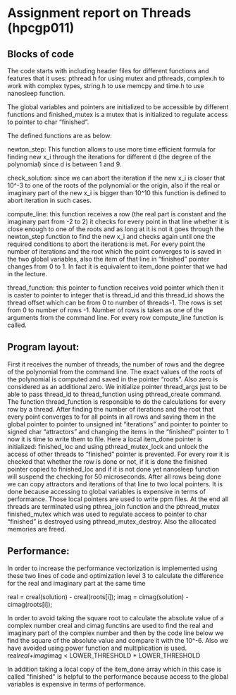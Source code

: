 
# Assignment report on Threads (hpcgp011)

## Blocks of code
The code starts with including header files for different functions and features that it uses: 
pthread.h for using mutex and pthreads, complex.h to work with complex types, string.h to use memcpy and time.h to use nanosleep function.

The global variables and pointers are initialized to be accessible by different functions and finished_mutex is a mutex that is initialized to regulate access to pointer to char “finished”.


The defined functions are as below:

newton_step:  This function allows to use more time efficient formula for finding new x_i through the iterations for different d (the degree of the polynomial) since d is between 1 and 9.

check_solution: since we can abort the iteration if  the new x_i is closer that 10^-3 to one of the roots of the polynomial or the origin, also if  the real or imaginary part of the new x_i is bigger than 10^10 this function is defined to abort iteration in such cases.

compute_line: this function receives a row (the real part is constant and the imaginary part from -2 to 2) it checks for every point in that line whether it is close enough to one of the roots and as long at it is not it goes through the newton_step function to find the new x_i and checks again until one the required conditions to abort the iterations is met. For every point the number of iterations and the root which the point converges to is saved in the two global variables, also the item of that line in “finished” pointer changes from 0 to 1. In fact it is equivalent to item_done pointer that we had in the lecture.

thread_function: this pointer to function receives void pointer which then it is caster to pointer to integer that is thread_id and this thread_id shows the thread offset which can be from 0 to number of threads-1.  The rows is set from 0 to number of rows -1. Number of rows is taken as one of the arguments from the command line.  For every row compute_line function is called.

## Program layout:
First it receives the number of threads, the number of rows and the degree of the polynomial from the command line. The exact values of the roots of the polynomial is computed and saved in the pointer “roots”. Also zero is considered as an additional zero.
We initialize pointer thread_args just to be able to pass thread_id to thread_function using pthread_create command. The function thread_function is responsible to do the calculations for every row by a thread. After finding the number of iterations and the root that every point converges to for all points in all rows and saving them in the global pointer to pointer to unsigned int “iterations” and pointer to pointer to signed char “attractors”	and changing the items in the “finished” pointer to 1 now it is time to write them to file.
Here a local item_done pointer is initialized: finished_loc and using pthread_mutex_lock and unlock the access of other threads to “finished” pointer is prevented. For every row it is checked that whether the row is done or not, if it is done the finished pointer copied to finished_loc and if it is not done yet nanosleep function will suspend the checking for 50 microseconds. After all rows being done we can copy attractors and iterations of that line to two local pointers. It is done because accessing to global variables is expensive in terms of performance. Those local pointers are used to write ppm files. At the end all threads are terminated using pthrea_join function and the pthread_mutex finished_mutex which was used to regulate access to pointer to char “finished” is destroyed using pthread_mutex_destroy. Also the allocated memories are freed.

## Performance:
In order to increase the performance vectorization is implemented using these two lines of code and optimization level 3 to calculate the difference for the real and imaginary part at the same time

real = creal(solution) - creal(roots[i]);
imag = cimag(solution) - cimag(roots[i]);

In order to avoid taking the square root to calculate the absolute value of a complex number creal and cimag functins are used to find the real and imaginary part of the complex number and then by the code line below we find the square of the absolute value and compare it with the 10^-6. Also we have avoided using power function and multiplication is used.
real*real+imag*imag < LOWER_THRESHOLD * LOWER_THRESHOLD

In addition taking a local copy of the item_done array which in this case is called "finished" is helpful to the performance because access to the global variables is expensive in terms of performance. 

